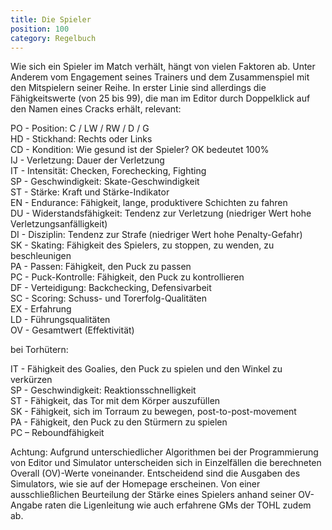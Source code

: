 ```yaml
---
title: Die Spieler
position: 100
category: Regelbuch
---
```


Wie sich ein Spieler im Match verhält, hängt von vielen Faktoren ab. Unter Anderem vom Engagement seines Trainers und dem Zusammenspiel mit den Mitspielern seiner Reihe. In erster Linie sind allerdings die Fähigkeitswerte (von 25 bis 99), die man im Editor durch Doppelklick auf den Namen eines Cracks erhält, relevant:

PO - Position: C / LW / RW / D / G  
HD - Stickhand: Rechts oder Links  
CD - Kondition: Wie gesund ist der Spieler? OK bedeutet 100%  
IJ - Verletzung: Dauer der Verletzung    
IT - Intensität: Checken, Forechecking, Fighting   
SP - Geschwindigkeit: Skate-Geschwindigkeit   
ST - Stärke: Kraft und Stärke-Indikator   
EN - Endurance: Fähigkeit, lange, produktivere Schichten zu fahren  
DU - Widerstandsfähigkeit: Tendenz zur Verletzung (niedriger Wert hohe Verletzungsanfälligkeit)  
DI - Disziplin: Tendenz zur Strafe (niedriger Wert hohe Penalty-Gefahr)  
SK - Skating: Fähigkeit des Spielers, zu stoppen, zu wenden, zu beschleunigen  
PA - Passen: Fähigkeit, den Puck zu passen  
PC - Puck-Kontrolle: Fähigkeit, den Puck zu kontrollieren  
DF - Verteidigung: Backchecking, Defensivarbeit  
SC - Scoring: Schuss- und Torerfolg-Qualitäten  
EX - Erfahrung  
LD - Führungsqualitäten  
OV - Gesamtwert (Effektivität)  

bei Torhütern:

IT - Fähigkeit des Goalies, den Puck zu spielen und den Winkel zu verkürzen  
SP - Geschwindigkeit: Reaktionsschnelligkeit  
ST - Fähigkeit, das Tor mit dem Körper auszufüllen  
SK - Fähigkeit, sich im Torraum zu bewegen, post-to-post-movement  
PA - Fähigkeit, den Puck zu den Stürmern zu spielen  
PC – Reboundfähigkeit  

Achtung: Aufgrund unterschiedlicher Algorithmen bei der Programmierung von Editor und Simulator unterscheiden sich in Einzelfällen die berechneten Overall (OV)-Werte voneinander. Entscheidend sind die Ausgaben des Simulators, wie sie auf der Homepage erscheinen. Von einer ausschließlichen Beurteilung der Stärke eines Spielers anhand seiner OV-Angabe raten die Ligenleitung wie auch erfahrene GMs der TOHL zudem ab.
